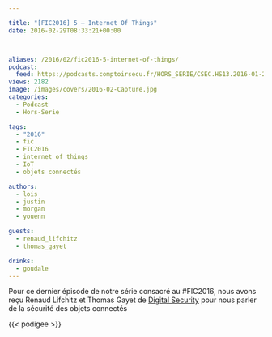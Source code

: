 ```yaml
---

title: "[FIC2016] 5 – Internet Of Things"
date: 2016-02-29T08:33:21+00:00



aliases: /2016/02/fic2016-5-internet-of-things/
podcast:
  feed: https://podcasts.comptoirsecu.fr/HORS_SERIE/CSEC.HS13.2016-01-26.FIC2016.Internet_Of_Things.mp3
views: 2182
image: /images/covers/2016-02-Capture.jpg
categories:
  - Podcast
  - Hors-Serie

tags:
  - "2016"
  - fic
  - FIC2016
  - internet of things
  - IoT
  - objets connectés

authors:
  - lois
  - justin
  - morgan
  - youenn

guests:
  - renaud_lifchitz
  - thomas_gayet

drinks:
  - goudale
---
```

Pour ce dernier épisode de notre série consacré au #FIC2016, nous avons reçu Renaud Lifchitz et Thomas Gayet de [Digital Security](https://www.digitalsecurity.fr/) pour nous parler de la sécurité des objets connectés

{{< podigee >}}
